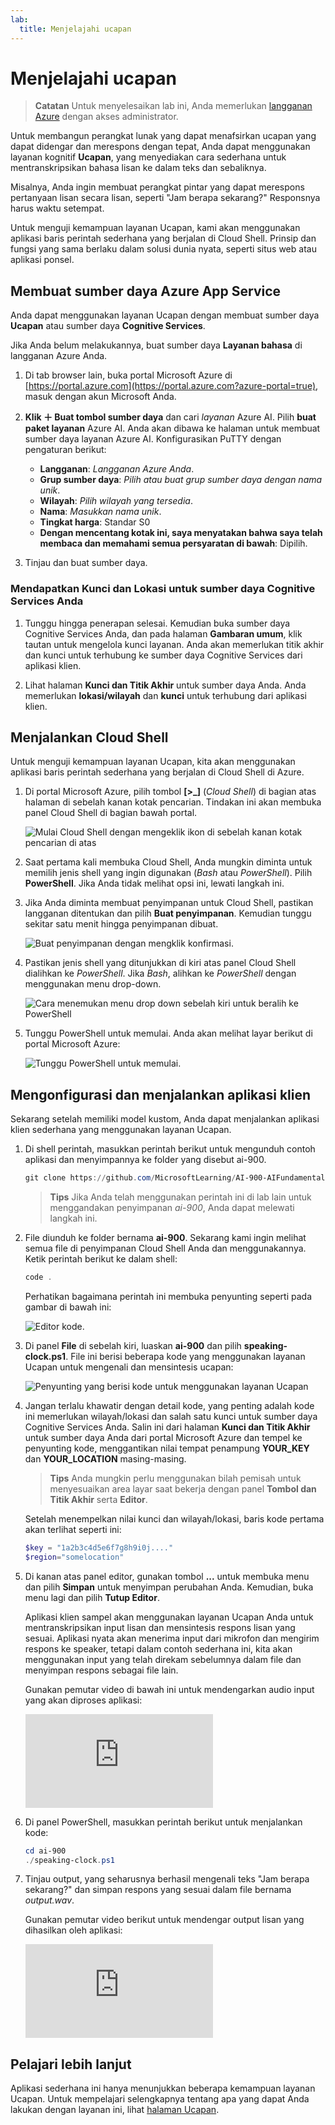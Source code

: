 ```yaml
---
lab:
  title: Menjelajahi ucapan
---
```


# Menjelajahi ucapan

> **Catatan** Untuk menyelesaikan lab ini, Anda memerlukan [langganan Azure](https://azure.microsoft.com/free?azure-portal=true) dengan akses administrator.

Untuk membangun perangkat lunak yang dapat menafsirkan ucapan yang dapat didengar dan merespons dengan tepat, Anda dapat menggunakan layanan kognitif **Ucapan**, yang menyediakan cara sederhana untuk mentranskripsikan bahasa lisan ke dalam teks dan sebaliknya.

Misalnya, Anda ingin membuat perangkat pintar yang dapat merespons pertanyaan lisan secara lisan, seperti "Jam berapa sekarang?" Responsnya harus waktu setempat.

Untuk menguji kemampuan layanan Ucapan, kami akan menggunakan aplikasi baris perintah sederhana yang berjalan di Cloud Shell. Prinsip dan fungsi yang sama berlaku dalam solusi dunia nyata, seperti situs web atau aplikasi ponsel.

## Membuat sumber daya Azure App Service

Anda dapat menggunakan layanan Ucapan dengan membuat sumber daya **Ucapan** atau sumber daya **Cognitive Services**.

Jika Anda belum melakukannya, buat sumber daya **Layanan bahasa** di langganan Azure Anda.

1. Di tab browser lain, buka portal Microsoft Azure di [https://portal.azure.com](https://portal.azure.com?azure-portal=true), masuk dengan akun Microsoft Anda.

1. **Klik &#65291; Buat tombol sumber daya** dan cari *layanan* Azure AI. Pilih **buat** **paket layanan** Azure AI. Anda akan dibawa ke halaman untuk membuat sumber daya layanan Azure AI. Konfigurasikan PuTTY dengan pengaturan berikut:
    - **Langganan**: *Langganan Azure Anda*.
    - **Grup sumber daya**: *Pilih atau buat grup sumber daya dengan nama unik*.
    - **Wilayah**: *Pilih wilayah yang tersedia*.
    - **Nama**: *Masukkan nama unik*.
    - **Tingkat harga**: Standar S0
    - **Dengan mencentang kotak ini, saya menyatakan bahwa saya telah membaca dan memahami semua persyaratan di bawah**: Dipilih.

1. Tinjau dan buat sumber daya.

### Mendapatkan Kunci dan Lokasi untuk sumber daya Cognitive Services Anda

1. Tunggu hingga penerapan selesai. Kemudian buka sumber daya Cognitive Services Anda, dan pada halaman **Gambaran umum**, klik tautan untuk mengelola kunci layanan. Anda akan memerlukan titik akhir dan kunci untuk terhubung ke sumber daya Cognitive Services dari aplikasi klien.

1. Lihat halaman **Kunci dan Titik Akhir** untuk sumber daya Anda. Anda memerlukan **lokasi/wilayah** dan **kunci** untuk terhubung dari aplikasi klien.

## Menjalankan Cloud Shell

Untuk menguji kemampuan layanan Ucapan, kita akan menggunakan aplikasi baris perintah sederhana yang berjalan di Cloud Shell di Azure.

1. Di portal Microsoft Azure, pilih tombol **[>_]** (*Cloud Shell*) di bagian atas halaman di sebelah kanan kotak pencarian. Tindakan ini akan membuka panel Cloud Shell di bagian bawah portal.

    ![Mulai Cloud Shell dengan mengeklik ikon di sebelah kanan kotak pencarian di atas](media/recognize-synthesize-speech/powershell-portal-guide-1.png)

1. Saat pertama kali membuka Cloud Shell, Anda mungkin diminta untuk memilih jenis shell yang ingin digunakan (*Bash* atau *PowerShell*). Pilih **PowerShell**. Jika Anda tidak melihat opsi ini, lewati langkah ini.  

1. Jika Anda diminta membuat penyimpanan untuk Cloud Shell, pastikan langganan ditentukan dan pilih **Buat penyimpanan**. Kemudian tunggu sekitar satu menit hingga penyimpanan dibuat.

    ![Buat penyimpanan dengan mengklik konfirmasi.](media/recognize-synthesize-speech/powershell-portal-guide-2.png)

1. Pastikan jenis shell yang ditunjukkan di kiri atas panel Cloud Shell dialihkan ke *PowerShell*. Jika *Bash*, alihkan ke *PowerShell* dengan menggunakan menu drop-down.

    ![Cara menemukan menu drop down sebelah kiri untuk beralih ke PowerShell](media/recognize-synthesize-speech/powershell-portal-guide-3.png)

1. Tunggu PowerShell untuk memulai. Anda akan melihat layar berikut di portal Microsoft Azure:  

    ![Tunggu PowerShell untuk memulai.](media/recognize-synthesize-speech/powershell-prompt.png)

## Mengonfigurasi dan menjalankan aplikasi klien

Sekarang setelah memiliki model kustom, Anda dapat menjalankan aplikasi klien sederhana yang menggunakan layanan Ucapan.

1. Di shell perintah, masukkan perintah berikut untuk mengunduh contoh aplikasi dan menyimpannya ke folder yang disebut ai-900.

    ```PowerShell
    git clone https://github.com/MicrosoftLearning/AI-900-AIFundamentals ai-900
    ```

    >**Tips** Jika Anda telah menggunakan perintah ini di lab lain untuk menggandakan penyimpanan *ai-900*, Anda dapat melewati langkah ini.

1. File diunduh ke folder bernama **ai-900**. Sekarang kami ingin melihat semua file di penyimpanan Cloud Shell Anda dan menggunakannya. Ketik perintah berikut ke dalam shell:

     ```PowerShell
    code .
    ```

    Perhatikan bagaimana perintah ini membuka penyunting seperti pada gambar di bawah ini:

    ![Editor kode.](media/recognize-synthesize-speech/powershell-portal-guide-4.png)

1. Di panel **File** di sebelah kiri, luaskan **ai-900** dan pilih **speaking-clock.ps1**. File ini berisi beberapa kode yang menggunakan layanan Ucapan untuk mengenali dan mensintesis ucapan:

    ![Penyunting yang berisi kode untuk menggunakan layanan Ucapan](media/recognize-synthesize-speech/speaking-clock-code.png)

1. Jangan terlalu khawatir dengan detail kode, yang penting adalah kode ini memerlukan wilayah/lokasi dan salah satu kunci untuk sumber daya Cognitive Services Anda. Salin ini dari halaman **Kunci dan Titik Akhir** untuk sumber daya Anda dari portal Microsoft Azure dan tempel ke penyunting kode, menggantikan nilai tempat penampung **YOUR_KEY** dan **YOUR_LOCATION** masing-masing.

    > **Tips** Anda mungkin perlu menggunakan bilah pemisah untuk menyesuaikan area layar saat bekerja dengan panel **Tombol dan Titik Akhir** serta **Editor**.

    Setelah menempelkan nilai kunci dan wilayah/lokasi, baris kode pertama akan terlihat seperti ini:

    ```PowerShell
    $key = "1a2b3c4d5e6f7g8h9i0j...."
    $region="somelocation"
    ```

1. Di kanan atas panel editor, gunakan tombol **...** untuk membuka menu dan pilih **Simpan** untuk menyimpan perubahan Anda. Kemudian, buka menu lagi dan pilih **Tutup Editor**.

    Aplikasi klien sampel akan menggunakan layanan Ucapan Anda untuk mentranskripsikan input lisan dan mensintesis respons lisan yang sesuai. Aplikasi nyata akan menerima input dari mikrofon dan mengirim respons ke speaker, tetapi dalam contoh sederhana ini, kita akan menggunakan input yang telah direkam sebelumnya dalam file dan menyimpan respons sebagai file lain.

    Gunakan pemutar video di bawah ini untuk mendengarkan audio input yang akan diproses aplikasi:

    <div class="embeddedvideo"><iframe src="https://www.microsoft.com/videoplayer/embed/RWMAvi" frameborder="0" allowfullscreen="true" data-linktype="external"></iframe></div>

1. Di panel PowerShell, masukkan perintah berikut untuk menjalankan kode:

    ```PowerShell
    cd ai-900
    ./speaking-clock.ps1
    ```

1. Tinjau output, yang seharusnya berhasil mengenali teks "Jam berapa sekarang?" dan simpan respons yang sesuai dalam file bernama *output.wav*.

    Gunakan pemutar video berikut untuk mendengar output lisan yang dihasilkan oleh aplikasi:

    <div class="embeddedvideo"><iframe src="https://www.microsoft.com/videoplayer/embed/RWMSIU" frameborder="0" allowfullscreen="true" data-linktype="external"></iframe></div>

## Pelajari lebih lanjut

Aplikasi sederhana ini hanya menunjukkan beberapa kemampuan layanan Ucapan. Untuk mempelajari selengkapnya tentang apa yang dapat Anda lakukan dengan layanan ini, lihat [halaman Ucapan](https://azure.microsoft.com/services/cognitive-services/speech-services/).
